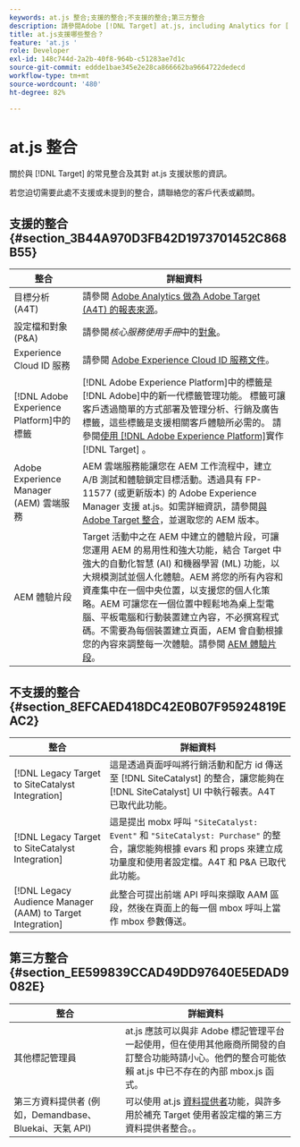 ```yaml
---
keywords: at.js 整合;支援的整合;不支援的整合;第三方整合
description: 請參閱Adobe [!DNL Target] at.js, including Analytics for [!DNL Target] (A4T)、Experience CloudID服務等支援的整合（且不支援）。
title: at.js支援哪些整合？
feature: 'at.js '
role: Developer
exl-id: 148c744d-2a2b-40f8-964b-c51283ae7d1c
source-git-commit: eddde1bae345e2e28ca866662ba9664722dedecd
workflow-type: tm+mt
source-wordcount: '480'
ht-degree: 82%

---
```


# at.js 整合

關於與 [!DNL Target] 的常見整合及其對 at.js 支援狀態的資訊。

若您迫切需要此處不支援或未提到的整合，請聯絡您的客戶代表或顧問。

## 支援的整合 {#section_3B44A970D3FB42D1973701452C868B55}

| 整合 | 詳細資料 |
|--- |--- |
| 目標分析 (A4T) | 請參閱 [Adobe Analytics 做為 Adobe Target (A4T) 的報表來源](/help/c-integrating-target-with-mac/a4t/a4t.md#concept_7540C8C04259434AB6EE33B09F47A1DE)。 |
| 設定檔和對象 (P&amp;A) | 請參閱&#x200B;*核心服務使用手冊*&#x200B;中的[對象](https://experienceleague.adobe.com/docs/core-services/interface/audiences/audience-library.html??lang=zh-Hant)。 |
| Experience Cloud ID 服務 | 請參閱 [Adobe Experience Cloud ID 服務文件](https://experienceleague.adobe.com/docs/id-service/using/home.html)。 |
| [!DNL Adobe Experience Platform]中的標籤 | [!DNL Adobe Experience Platform]中的標籤是[!DNL Adobe]中的新一代標籤管理功能。 標籤可讓客戶透過簡單的方式部署及管理分析、行銷及廣告標籤，這些標籤是支援相關客戶體驗所必需的。 請參閱[使用 [!DNL Adobe Experience Platform]](/help/c-implementing-target/c-implementing-target-for-client-side-web/how-to-deployatjs/cmp-implementing-target-using-adobe-launch.md#topic_5234DDAEB0834333BD6BA1B05892FC25)實作 [!DNL Target] 。 |
| Adobe Experience Manager (AEM) 雲端服務 | AEM 雲端服務能讓您在 AEM 工作流程中，建立 A/B 測試和體驗鎖定目標活動。透過具有 FP-11577 (或更新版本) 的 Adobe Experience Manager 支援 at.js。如需詳細資訊，請參閱[與 Adobe Target 整合](https://helpx.adobe.com/experience-manager/6-2/sites/administering/using/target.html)，並選取您的 AEM 版本。 |
| AEM 體驗片段 | Target 活動中之在 AEM 中建立的體驗片段，可讓您運用 AEM 的易用性和強大功能，結合 Target 中強大的自動化智慧 (AI) 和機器學習 (ML) 功能，以大規模測試並個人化體驗。AEM 將您的所有內容和資產集中在一個中央位置，以支援您的個人化策略。AEM 可讓您在一個位置中輕鬆地為桌上型電腦、平板電腦和行動裝置建立內容，不必撰寫程式碼。不需要為每個裝置建立頁面，AEM 會自動根據您的內容來調整每一次體驗。請參閱 [AEM 體驗片段](/help/c-experiences/c-manage-content/aem-experience-fragments.md#topic_1E1E4EA01F074349B2CF8785387B5FE8)。 |

## 不支援的整合 {#section_8EFCAED418DC42E0B07F95924819EAC2}

| 整合 | 詳細資料 |
|--- |--- |
| [!DNL Legacy Target to SiteCatalyst Integration] | 這是透過頁面呼叫將行銷活動和配方 id 傳送至 [!DNL SiteCatalyst] 的整合，讓您能夠在 [!DNL SiteCatalyst] UI 中執行報表。A4T 已取代此功能。 |
| [!DNL Legacy Target to SiteCatalyst Integration] | 這是提出 mobx 呼叫 `"SiteCatalyst: Event"` 和 `"SiteCatalyst: Purchase"` 的整合，讓您能夠根據 evars 和 props 來建立成功量度和使用者設定檔。A4T 和 P&amp;A 已取代此功能。 |
| [!DNL Legacy Audience Manager (AAM) to Target Integration] | 此整合可提出前端 API 呼叫來擷取 AAM 區段，然後在頁面上的每一個 mbox 呼叫上當作 mbox 參數傳送。 |

## 第三方整合 {#section_EE599839CCAD49DD97640E5EDAD9082E}

| 整合 | 詳細資料 |
|--- |--- |
| 其他標記管理員 | at.js 應該可以與非 Adobe 標記管理平台一起使用，但在使用其他廠商所開發的自訂整合功能時請小心。他們的整合可能依賴 at.js 中已不存在的內部 mbox.js 函式。 |
| 第三方資料提供者 (例如，Demandbase、Bluekai、天氣 API) | 可以使用 at.js [資料提供者](/help/c-implementing-target/c-implementing-target-for-client-side-web/targetgobalsettings.md#data-providers)功能，與許多用於補充 Target 使用者設定檔的第三方資料提供者整合。。 |
